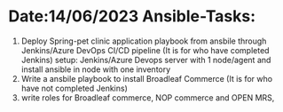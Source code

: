 Date:14/06/2023 Ansible-Tasks:
==============================

 

1. Deploy Spring-pet clinic application playbook from ansbile through Jenkins/Azure DevOps CI/CD pipeline (It is for who have completed Jenkins)
    setup: Jenkins/Azure Devops server with 1 node/agent and install ansible in node with one inventory
2. Write a ansbile playbook to install Broadleaf Commerce  (It is for who have not completed Jenkins)
3. write roles for Broadleaf commerce, NOP commerce and OPEN MRS,
 